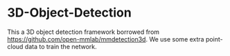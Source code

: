 # 3D-Object-Detection

This a 3D object detection framework borrowed from https://github.com/open-mmlab/mmdetection3d. We use some extra point-cloud data to train the network.
